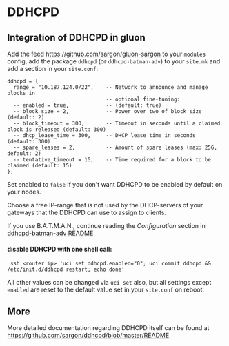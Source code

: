 # DDHCPD

## Integration of DDHCPD in gluon

Add the feed https://github.com/sargon/gluon-sargon to your `modules` config,
add the package `ddhcpd` (or `ddhcpd-batman-adv`) to your `site.mk` and add a
section in your `site.conf`:

    ddhcpd = {
      range = "10.187.124.0/22",    -- Network to announce and manage blocks in
                                    -- optional fine-tuning:
      -- enabled = true,            -- (default: true)
      -- block_size = 2,            -- Power over two of block size (default: 2)
      -- block_timeout = 300,       -- Timeout in seconds until a claimed block is released (default: 300)
      -- dhcp_lease_time = 300,     -- DHCP lease time in seconds (default: 300)
      -- spare_leases = 2,          -- Amount of spare leases (max: 256, default: 2)
      -- tentative_timeout = 15,    -- Time required for a block to be claimed (default: 15)
    },

Set enabled to `false` if you don't want DDHCPD to be enabled by default on your
nodes.

Choose a free IP-range that is not used by the DHCP-servers of your gateways
that the DDHCPD can use to assign to clients.

If you use B.A.T.M.A.N., continue reading the _Configuration_ section in 
[ddhcpd-batman-adv README](ddhcpd-batman-adv/README.md#Configuration)


#### disable DDHCPD with one shell call:

     ssh <router ip> 'uci set ddhcpd.enabled="0"; uci commit ddhcpd && /etc/init.d/ddhcpd restart; echo done'

All other values can be changed via `uci set` also, but all settings except
`enabled` are reset to the default value set in your `site.conf` on reboot.

## More

More detailed documentation regarding DDHCPD itself can be found at
https://github.com/sargon/ddhcpd/blob/master/README
